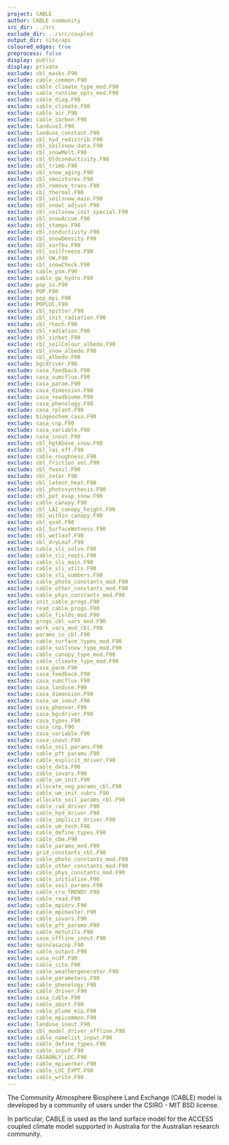 ```yaml
---
project: CABLE
author: CABLE community
src_dir: ../src
exclude_dir: ../src/coupled
output_dir: site/api
coloured_edges: true
preprocess: false
display: public
display: private
exclude: cbl_masks.F90
exclude: cable_common.F90
exclude: cable_climate_type_mod.F90
exclude: cable_runtime_opts_mod.F90
exclude: cable_diag.F90
exclude: cable_climate.F90
exclude: cable_air.F90
exclude: cable_carbon.F90
exclude: landuse3.F90
exclude: landuse_constant.F90
exclude: cbl_hyd_redistrib.F90
exclude: cbl_soilsnow_data.F90
exclude: cbl_snowMelt.F90
exclude: cbl_Oldconductivity.F90
exclude: cbl_trimb.F90
exclude: cbl_snow_aging.F90
exclude: cbl_smoisturev.F90
exclude: cbl_remove_trans.F90
exclude: cbl_thermal.F90
exclude: cbl_soilsnow_main.F90
exclude: cbl_snowl_adjust.F90
exclude: cbl_soilsnow_init_special.F90
exclude: cbl_snowAccum.F90
exclude: cbl_stempv.F90
exclude: cbl_conductivity.F90
exclude: cbl_snowDensity.F90
exclude: cbl_surfbv.F90
exclude: cbl_soilfreeze.F90
exclude: cbl_GW.F90
exclude: cbl_snowCheck.F90
exclude: cable_psm.F90
exclude: cable_gw_hydro.F90
exclude: pop_io.F90
exclude: POP.F90
exclude: pop_mpi.F90
exclude: POPLUC.F90
exclude: cbl_spitter.F90
exclude: cbl_init_radiation.F90
exclude: cbl_rhoch.F90
exclude: cbl_radiation.F90
exclude: cbl_sinbet.F90
exclude: cbl_soilColour_albedo.F90
exclude: cbl_snow_albedo.F90
exclude: cbl_albedo.F90
exclude: bgcdriver.F90
exclude: casa_feedback.F90
exclude: casa_sumcflux.F90
exclude: casa_param.F90
exclude: casa_dimension.F90
exclude: casa_readbiome.F90
exclude: casa_phenology.F90
exclude: casa_rplant.F90
exclude: biogeochem_casa.F90
exclude: casa_cnp.F90
exclude: casa_variable.F90
exclude: casa_inout.F90
exclude: cbl_hgtAbove_snow.F90
exclude: cbl_lai_eff.F90
exclude: cable_roughness.F90
exclude: cbl_friction_vel.F90
exclude: cbl_fwsoil.F90
exclude: cbl_zetar.F90
exclude: cbl_latent_heat.F90
exclude: cbl_photosynthesis.F90
exclude: cbl_pot_evap_snow.F90
exclude: cable_canopy.F90
exclude: cbl_LAI_canopy_height.F90
exclude: cbl_within_canopy.F90
exclude: cbl_qsat.F90
exclude: cbl_SurfaceWetness.F90
exclude: cbl_wetleaf.F90
exclude: cbl_dryLeaf.F90
exclude: cable_sli_solve.F90
exclude: cable_sli_roots.F90
exclude: cable_sli_main.F90
exclude: cable_sli_utils.F90
exclude: cable_sli_numbers.F90
exclude: cable_photo_constants_mod.F90
exclude: cable_other_constants_mod.F90
exclude: cable_phys_constants_mod.F90
exclude: init_cable_progs.F90
exclude: read_cable_progs.F90
exclude: cable_fields_mod.F90
exclude: progs_cbl_vars_mod.F90
exclude: work_vars_mod_cbl.F90
exclude: params_io_cbl.F90
exclude: cable_surface_types_mod.F90
exclude: cable_soilsnow_type_mod.F90
exclude: cable_canopy_type_mod.F90
exclude: cable_climate_type_mod.F90
exclude: casa_parm.F90
exclude: casa_feedback.F90
exclude: casa_sumcflux.F90
exclude: casa_landuse.F90
exclude: casa_dimension.F90
exclude: casa_um_inout.F90
exclude: casa_phenvar.F90
exclude: casa_bgcdriver.F90
exclude: casa_types.F90
exclude: casa_cnp.F90
exclude: casa_variable.F90
exclude: casa_inout.F90
exclude: cable_soil_params.F90
exclude: cable_pft_params.F90
exclude: cable_explicit_driver.F90
exclude: cable_data.F90
exclude: cable_iovars.F90
exclude: cable_um_init.F90
exclude: allocate_veg_params_cbl.F90
exclude: cable_um_init_subrs.F90
exclude: allocate_soil_params_cbl.F90
exclude: cable_rad_driver.F90
exclude: cable_hyd_driver.F90
exclude: cable_implicit_driver.F90
exclude: cable_um_tech.F90
exclude: cable_define_types.F90
exclude: cable_cbm.F90
exclude: cable_params_mod.F90
exclude: grid_constants_cbl.F90
exclude: cable_photo_constants_mod.F90
exclude: cable_other_constants_mod.F90
exclude: cable_phys_constants_mod.F90
exclude: cable_initialise.F90
exclude: cable_soil_params.F90
exclude: cable_cru_TRENDY.F90
exclude: cable_read.F90
exclude: cable_mpidrv.F90
exclude: cable_mpimaster.F90
exclude: cable_iovars.F90
exclude: cable_pft_params.F90
exclude: cable_metutils.F90
exclude: casa_offline_inout.F90
exclude: spincasacnp.F90
exclude: cable_output.F90
exclude: casa_ncdf.F90
exclude: cable_site.F90
exclude: cable_weathergenerator.F90
exclude: cable_parameters.F90
exclude: cable_phenology.F90
exclude: cable_driver.F90
exclude: casa_cable.F90
exclude: cable_abort.F90
exclude: cable_plume_mip.F90
exclude: cable_mpicommon.F90
exclude: landuse_inout.F90
exclude: cbl_model_driver_offline.F90
exclude: cable_namelist_input.F90
exclude: cable_define_types.F90
exclude: cable_input.F90
exclude: CASAONLY_LUC.F90
exclude: cable_mpiworker.F90
exclude: cable_LUC_EXPT.F90
exclude: cable_write.F90
---
```


The Community Atmosphere Biosphere Land Exchange (CABLE) model is developed by a community of users under the CSIRO - MIT BSD license.

In particular, CABLE is used as the land surface model for the ACCESS coupled climate model supported in Australia for the Australian research community.
